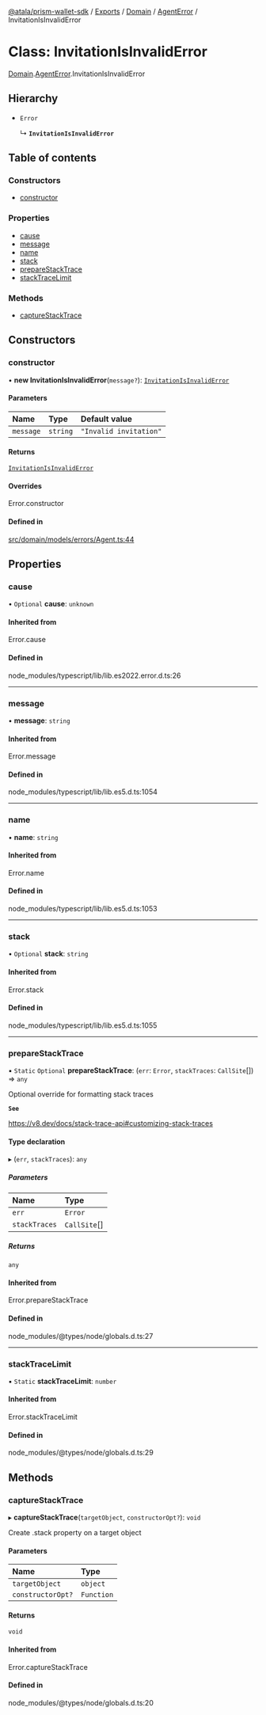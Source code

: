 [@atala/prism-wallet-sdk](../README.md) / [Exports](../modules.md) / [Domain](../modules/Domain.md) / [AgentError](../modules/Domain.AgentError.md) / InvitationIsInvalidError

# Class: InvitationIsInvalidError

[Domain](../modules/Domain.md).[AgentError](../modules/Domain.AgentError.md).InvitationIsInvalidError

## Hierarchy

- `Error`

  ↳ **`InvitationIsInvalidError`**

## Table of contents

### Constructors

- [constructor](Domain.AgentError.InvitationIsInvalidError.md#constructor)

### Properties

- [cause](Domain.AgentError.InvitationIsInvalidError.md#cause)
- [message](Domain.AgentError.InvitationIsInvalidError.md#message)
- [name](Domain.AgentError.InvitationIsInvalidError.md#name)
- [stack](Domain.AgentError.InvitationIsInvalidError.md#stack)
- [prepareStackTrace](Domain.AgentError.InvitationIsInvalidError.md#preparestacktrace)
- [stackTraceLimit](Domain.AgentError.InvitationIsInvalidError.md#stacktracelimit)

### Methods

- [captureStackTrace](Domain.AgentError.InvitationIsInvalidError.md#capturestacktrace)

## Constructors

### constructor

• **new InvitationIsInvalidError**(`message?`): [`InvitationIsInvalidError`](Domain.AgentError.InvitationIsInvalidError.md)

#### Parameters

| Name | Type | Default value |
| :------ | :------ | :------ |
| `message` | `string` | `"Invalid invitation"` |

#### Returns

[`InvitationIsInvalidError`](Domain.AgentError.InvitationIsInvalidError.md)

#### Overrides

Error.constructor

#### Defined in

[src/domain/models/errors/Agent.ts:44](https://github.com/hyperledger/identus-edge-agent-sdk-ts/blob/09a15046403a2249034c5ff5dfc7e6e562cd9171/src/domain/models/errors/Agent.ts#L44)

## Properties

### cause

• `Optional` **cause**: `unknown`

#### Inherited from

Error.cause

#### Defined in

node_modules/typescript/lib/lib.es2022.error.d.ts:26

___

### message

• **message**: `string`

#### Inherited from

Error.message

#### Defined in

node_modules/typescript/lib/lib.es5.d.ts:1054

___

### name

• **name**: `string`

#### Inherited from

Error.name

#### Defined in

node_modules/typescript/lib/lib.es5.d.ts:1053

___

### stack

• `Optional` **stack**: `string`

#### Inherited from

Error.stack

#### Defined in

node_modules/typescript/lib/lib.es5.d.ts:1055

___

### prepareStackTrace

▪ `Static` `Optional` **prepareStackTrace**: (`err`: `Error`, `stackTraces`: `CallSite`[]) => `any`

Optional override for formatting stack traces

**`See`**

https://v8.dev/docs/stack-trace-api#customizing-stack-traces

#### Type declaration

▸ (`err`, `stackTraces`): `any`

##### Parameters

| Name | Type |
| :------ | :------ |
| `err` | `Error` |
| `stackTraces` | `CallSite`[] |

##### Returns

`any`

#### Inherited from

Error.prepareStackTrace

#### Defined in

node_modules/@types/node/globals.d.ts:27

___

### stackTraceLimit

▪ `Static` **stackTraceLimit**: `number`

#### Inherited from

Error.stackTraceLimit

#### Defined in

node_modules/@types/node/globals.d.ts:29

## Methods

### captureStackTrace

▸ **captureStackTrace**(`targetObject`, `constructorOpt?`): `void`

Create .stack property on a target object

#### Parameters

| Name | Type |
| :------ | :------ |
| `targetObject` | `object` |
| `constructorOpt?` | `Function` |

#### Returns

`void`

#### Inherited from

Error.captureStackTrace

#### Defined in

node_modules/@types/node/globals.d.ts:20
